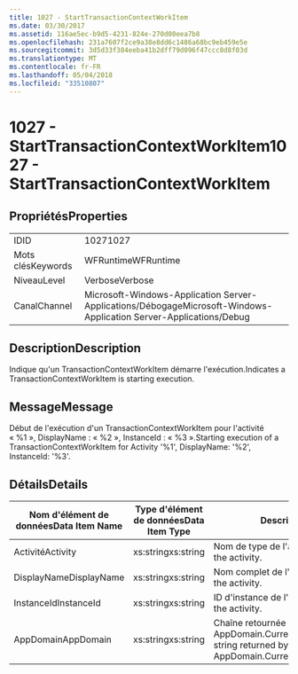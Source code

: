 ```yaml
---
title: 1027 - StartTransactionContextWorkItem
ms.date: 03/30/2017
ms.assetid: 116ae5ec-b9d5-4231-824e-270d00eea7b8
ms.openlocfilehash: 231a7607f2ce9a38e8dd6c1486a68bc9eb459e5e
ms.sourcegitcommit: 3d5d33f384eeba41b2dff79d096f47ccc8d8f03d
ms.translationtype: MT
ms.contentlocale: fr-FR
ms.lasthandoff: 05/04/2018
ms.locfileid: "33510807"
---
```

# <a name="1027---starttransactioncontextworkitem"></a><span data-ttu-id="959d3-102">1027 - StartTransactionContextWorkItem</span><span class="sxs-lookup"><span data-stu-id="959d3-102">1027 - StartTransactionContextWorkItem</span></span>
## <a name="properties"></a><span data-ttu-id="959d3-103">Propriétés</span><span class="sxs-lookup"><span data-stu-id="959d3-103">Properties</span></span>  
  
|||  
|-|-|  
|<span data-ttu-id="959d3-104">ID</span><span class="sxs-lookup"><span data-stu-id="959d3-104">ID</span></span>|<span data-ttu-id="959d3-105">1027</span><span class="sxs-lookup"><span data-stu-id="959d3-105">1027</span></span>|  
|<span data-ttu-id="959d3-106">Mots clés</span><span class="sxs-lookup"><span data-stu-id="959d3-106">Keywords</span></span>|<span data-ttu-id="959d3-107">WFRuntime</span><span class="sxs-lookup"><span data-stu-id="959d3-107">WFRuntime</span></span>|  
|<span data-ttu-id="959d3-108">Niveau</span><span class="sxs-lookup"><span data-stu-id="959d3-108">Level</span></span>|<span data-ttu-id="959d3-109">Verbose</span><span class="sxs-lookup"><span data-stu-id="959d3-109">Verbose</span></span>|  
|<span data-ttu-id="959d3-110">Canal</span><span class="sxs-lookup"><span data-stu-id="959d3-110">Channel</span></span>|<span data-ttu-id="959d3-111">Microsoft-Windows-Application Server-Applications/Débogage</span><span class="sxs-lookup"><span data-stu-id="959d3-111">Microsoft-Windows-Application Server-Applications/Debug</span></span>|  
  
## <a name="description"></a><span data-ttu-id="959d3-112">Description</span><span class="sxs-lookup"><span data-stu-id="959d3-112">Description</span></span>  
 <span data-ttu-id="959d3-113">Indique qu'un TransactionContextWorkItem démarre l'exécution.</span><span class="sxs-lookup"><span data-stu-id="959d3-113">Indicates a TransactionContextWorkItem is starting execution.</span></span>  
  
## <a name="message"></a><span data-ttu-id="959d3-114">Message</span><span class="sxs-lookup"><span data-stu-id="959d3-114">Message</span></span>  
 <span data-ttu-id="959d3-115">Début de l'exécution d'un TransactionContextWorkItem pour l'activité « %1 », DisplayName : « %2 », InstanceId : « %3 ».</span><span class="sxs-lookup"><span data-stu-id="959d3-115">Starting execution of a TransactionContextWorkItem for Activity '%1', DisplayName: '%2', InstanceId: '%3'.</span></span>  
  
## <a name="details"></a><span data-ttu-id="959d3-116">Détails</span><span class="sxs-lookup"><span data-stu-id="959d3-116">Details</span></span>  
  
|<span data-ttu-id="959d3-117">Nom d'élément de données</span><span class="sxs-lookup"><span data-stu-id="959d3-117">Data Item Name</span></span>|<span data-ttu-id="959d3-118">Type d'élément de données</span><span class="sxs-lookup"><span data-stu-id="959d3-118">Data Item Type</span></span>|<span data-ttu-id="959d3-119">Description</span><span class="sxs-lookup"><span data-stu-id="959d3-119">Description</span></span>|  
|--------------------|--------------------|-----------------|  
|<span data-ttu-id="959d3-120">Activité</span><span class="sxs-lookup"><span data-stu-id="959d3-120">Activity</span></span>|<span data-ttu-id="959d3-121">xs:string</span><span class="sxs-lookup"><span data-stu-id="959d3-121">xs:string</span></span>|<span data-ttu-id="959d3-122">Nom de type de l'activité.</span><span class="sxs-lookup"><span data-stu-id="959d3-122">The type name of the activity.</span></span>|  
|<span data-ttu-id="959d3-123">DisplayName</span><span class="sxs-lookup"><span data-stu-id="959d3-123">DisplayName</span></span>|<span data-ttu-id="959d3-124">xs:string</span><span class="sxs-lookup"><span data-stu-id="959d3-124">xs:string</span></span>|<span data-ttu-id="959d3-125">Nom complet de l'activité.</span><span class="sxs-lookup"><span data-stu-id="959d3-125">The display name of the activity.</span></span>|  
|<span data-ttu-id="959d3-126">InstanceId</span><span class="sxs-lookup"><span data-stu-id="959d3-126">InstanceId</span></span>|<span data-ttu-id="959d3-127">xs:string</span><span class="sxs-lookup"><span data-stu-id="959d3-127">xs:string</span></span>|<span data-ttu-id="959d3-128">ID d'instance de l'activité.</span><span class="sxs-lookup"><span data-stu-id="959d3-128">The instance id of the activity.</span></span>|  
|<span data-ttu-id="959d3-129">AppDomain</span><span class="sxs-lookup"><span data-stu-id="959d3-129">AppDomain</span></span>|<span data-ttu-id="959d3-130">xs:string</span><span class="sxs-lookup"><span data-stu-id="959d3-130">xs:string</span></span>|<span data-ttu-id="959d3-131">Chaîne retournée par AppDomain.CurrentDomain.FriendlyName.</span><span class="sxs-lookup"><span data-stu-id="959d3-131">The string returned by AppDomain.CurrentDomain.FriendlyName.</span></span>|
